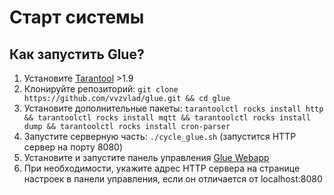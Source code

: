 # Старт системы

## Как запустить Glue?

1. Установите [Tarantool](https://www.tarantool.io/en/download/) >1.9
1. Клонируйте репозиторий: ```git clone https://github.com/vvzvlad/glue.git && cd glue```
1. Установите дополнительные пакеты: ```tarantoolctl rocks install http && tarantoolctl rocks install mqtt && tarantoolctl rocks install dump && tarantoolctl rocks install cron-parser```
1. Запустите серверную часть: ```./cycle_glue.sh``` (запустится HTTP сервер на порту 8080)
1. Установите и запустите панель управления [Glue Webapp](https://github.com/vvzvlad/glue_web_app)
1. При необходимости, укажите адрес HTTP сервера на странице настроек в панели управления, если он отличается от localhost:8080

